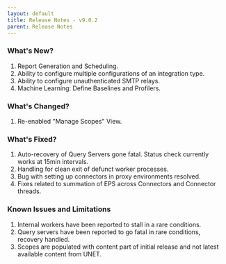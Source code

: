 ```yaml
---
layout: default
title: Release Notes - v9.0.2
parent: Release Notes
---
```


### What's New?
1. Report Generation and Scheduling.
2. Ability to configure multiple configurations of an integration type.
3. Ability to configure unauthenticated SMTP relays.
4. Machine Learning: Define Baselines and Profilers.

### What's Changed?
1. Re-enabled "Manage Scopes" View.

### What's Fixed?
1. Auto-recovery of Query Servers gone fatal. Status check currently works at 15min intervals.
2. Handling for clean exit of defunct worker processes.
3. Bug with setting up connectors in proxy environments resolved.
4. Fixes related to summation of EPS across Connectors and Connector threads.

### Known Issues and Limitations
1. Internal workers have been reported to stall in a rare conditions.
2. Query servers have been reported to go fatal in rare conditions, recovery handled.
3. Scopes are populated with content part of initial release and not latest available content from UNET.
